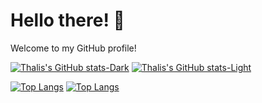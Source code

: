 # Hello there! 👋

Welcome to my GitHub profile! 

[![Thalis's GitHub stats-Dark](https://github-readme-stats.vercel.app/api?username=thalisrocha&show_icons=true&hide_rank=true&theme=dark#gh-dark-mode-only)](https://github.com/thalisrocha/github-readme-stats#gh-dark-mode-only)
[![Thalis's GitHub stats-Light](https://github-readme-stats.vercel.app/api?username=thalisrocha&show_icons=true&hide_rank=true&theme=default#gh-light-mode-only)](https://github.com/thalisrocha/github-readme-stats#gh-light-mode-only)


[![Top Langs](https://github-readme-stats.vercel.app/api/top-langs/?username=thalisrocha&layout=compact&theme=dark#gh-dark-mode-only)](https://github.com/thalisrocha/github-readme-stats)
[![Top Langs](https://github-readme-stats.vercel.app/api/top-langs/?username=thalisrocha&layout=compact&theme=default#gh-light-mode-only)](https://github.com/thalisrocha/github-readme-stats)


